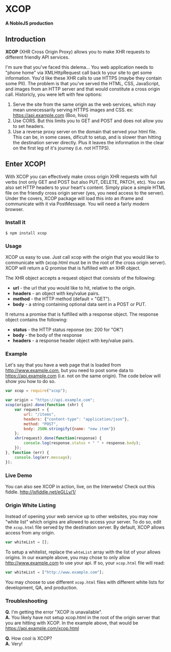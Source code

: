 # XCOP
**A NobleJS production**

## Introduction

**XCOP** (XHR Cross Origin Proxy) allows you to make XHR requests to different friendly API services.

I'm sure that you've faced this delema... You web application needs to "phone home" via XMLHttpRequest call back to
your site to get some information. You'd like these XHR calls to use HTTPS (maybe they contain some PII). The problem is that you've
served the HTML, CSS, JavaScript, and images from an HTTP server and that would constitute a cross origin call.
Historicly, you were left with few options:

1. Serve the site from the same origin as the web services, which may mean unnecessarily serving HTTPS images and CSS. ex: https://api.example.com (Boo, hiss)
2. Use CORS. But this limits you to GET and POST and does not allow you to set headers.
3. Use a reverse proxy server on the domain that served your html file. This can be, in some cases, dificult to setup, and is slower than
hitting the destination server directly. Plus it leaves the information in the clear on the first leg of it's journey (i.e. not HTTPS).

## Enter XCOP!

With XCOP you can effectively make cross origin XHR requests with full verbs (not only GET and POST but also PUT, DELETE, PATCH, etc).
You can also set HTTP headers to your heart's content. Simply place a simple HTML file on the friendly cross origin server (yes, you need access
to the server). Under the covers, XCOP package will load this into an iframe and communicate with it via PostMessage. You will need a fairly modern
browser.

### Install it

```
$ npm install xcop
```

### Usage

XCOP us easy to use. Just call xcop with the origin that you would like to communicate with (xcop.html must be in the root of the cross origin server).
XCOP will return a Q promise that is fulfilled with an XHR object.

The XHR object accepts a request object that consists of the following:

* **url** - the url that you would like to hit, relative to the origin.
* **headers** - an object with key/value pairs.
* **method** - the HTTP method (default = "GET").
* **body** - a string containing optional data sent in a POST or PUT.

It returns a promise that is fulfilled with a response object. The response object contains the following:

* **status** - the HTTP status reponse (ex: 200 for "OK")
* **body** - the body of the response
* **headers** - a response header object with key/value pairs.

### Example

Let's say that you have a web page that is loaded from http://www.example.com, but you need to post some
data to https://api.example.com (i.e. not on the same origin). The code below will show you how to do so.

``` javascript
var xcop = require("xcop");

var origin = "https://api.example.com";
xcop(origin).done(function (xhr) {
    var request = {
        url: "/items",
        headers: {"content-type": "application/json"},
        method: "POST",
        body: JSON.stringify({name: "new item"})
    };
    xhr(request).done(function(response) {
        console.log(response.status + " " + response.body);
    });
}, function (err) {
    console.log(err.message);
});

```

### Live Demo

You can also see XCOP in action, live, on the Interwebs! Check out this fiddle. <http://jsfiddle.net/eGLLy/1/>

### Origin White Listing

Instead of opening your web service up to other websites, you may now "white list" which origins are allowed to access your server.
To do so, edit the `xcop.html` file served by the destination server. By default, XCOP allows access from any origin.

``` javascript
var whiteList = [];
```

To setup a whitelist, replace the `whteList` array with the list of your allows origins.
In our example above, you may chose to only allow http://www.example.com to use your api. If so, your `xcop.html` file will read:

``` javascript
var whiteList = ["http://www.example.com"];
```

You may choose to use different `xcop.html` files with different white lists for development, QA, and production.


### Troubleshooting

**Q.** I'm getting the error "XCOP is unavailable".  
**A.** You likely have not setup xcop.html in the root of the origin server that you are hitting with XCOP.
In the example above, that would be https://api.example.com/xcop.html

**Q.** How cool is XCOP?  
**A.** Very!
